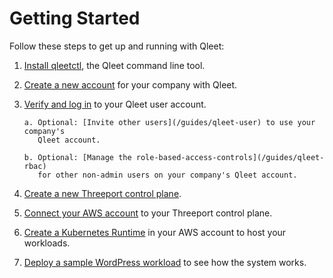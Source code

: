 # Getting Started

Follow these steps to get up and running with Qleet:

1. [Install qleetctl](/guides/install-qleetctl), the Qleet command line tool.
1. [Create a new account](/guides/qleet-account) for your company with Qleet.
1. [Verify and log in](/guides/qleet-authentication) to your Qleet user account.

       a. Optional: [Invite other users](/guides/qleet-user) to use your company's
          Qleet account.

       b. Optional: [Manage the role-based-access-controls](/guides/qleet-rbac)
          for other non-admin users on your company's Qleet account.

1. [Create a new Threeport control plane](/guides/qleet-control-plane).
1. [Connect your AWS account](/guides/add-aws-account) to your Threeport control
   plane.
1. [Create a Kubernetes Runtime](/threeport/kubernetes-runtime/remote-kubernetes-runtime)
   in your AWS account to host your workloads.
1. [Deploy a sample WordPress
   workload](/threeport/workloads/deploy-workload-aws) to see how the system works.

